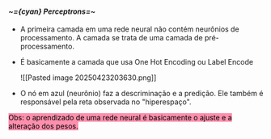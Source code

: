 
#### *~={cyan}                                                            Perceptrons=~*

-  A primeira camada em uma rede neural não contém neurônios de processamento. A camada se trata de uma camada de pré-processamento. 
-  É basicamente a camada que usa One Hot Encoding ou Label Encode

	![[Pasted image 20250423203630.png]]

-  O nó em azul (neurônio) faz a descriminação e a predição. Ele também é responsável pela reta observada no "hiperespaço".

<mark style="background: #FF5582A6;">Obs: o aprendizado de uma rede neural é basicamente o ajuste e a alteração dos pesos.</mark>

